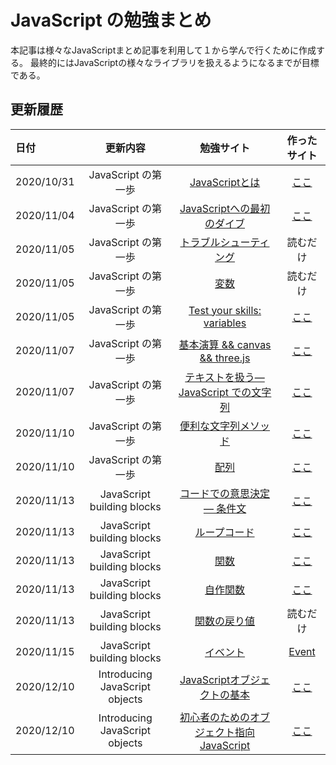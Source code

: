 # JavaScript の勉強まとめ
本記事は様々なJavaScriptまとめ記事を利用して１から学んで行くために作成する。
最終的にはJavaScriptの様々なライブラリを扱えるようになるまでが目標である。

## 更新履歴
| 日付 | 更新内容 | 勉強サイト | 作ったサイト |
| :-- | :-: | :-: | :-: |
| 2020/10/31 | JavaScript の第一歩 | [JavaScriptとは](https://developer.mozilla.org/ja/docs/Learn/JavaScript/First_steps/What_is_JavaScript) | [ここ](./1_JavaScriptsFirstSteps/0) |
| 2020/11/04 | JavaScript の第一歩 | [JavaScriptへの最初のダイブ](https://developer.mozilla.org/ja/docs/Learn/JavaScript/First_steps/A_first_splash) | [ここ](./1_JavaScriptsFirstSteps/1) |
| 2020/11/05 | JavaScript の第一歩 | [トラブルシューティング](https://developer.mozilla.org/ja/docs/Learn/JavaScript/First_steps/What_went_wrong) | 読むだけ |
| 2020/11/05 | JavaScript の第一歩 | [変数](https://developer.mozilla.org/ja/docs/Learn/JavaScript/First_steps/Variables) | 読むだけ |
| 2020/11/05 | JavaScript の第一歩 | [Test your skills: variables](https://wiki.developer.mozilla.org/ja/docs/Learn/JavaScript/First_steps/Test_your_skills:_variables) | [ここ](./1_JavaScriptsFirstSteps/2) |
| 2020/11/07 | JavaScript の第一歩 | [基本演算 && canvas && three.js](https://developer.mozilla.org/ja/docs/Learn/JavaScript/First_steps/Math) | [ここ](./1_JavaScriptsFirstSteps/3) |
| 2020/11/07 | JavaScript の第一歩 | [テキストを扱う—JavaScript での文字列](https://developer.mozilla.org/ja/docs/Learn/JavaScript/First_steps/Strings) | [ここ](./1_JavaScriptsFirstSteps/4) |   
| 2020/11/10 | JavaScript の第一歩 | [便利な文字列メソッド](https://developer.mozilla.org/ja/docs/Learn/JavaScript/First_steps/Useful_string_methods) | [ここ](./1_JavaScriptsFirstSteps/5) |   
| 2020/11/10 | JavaScript の第一歩 | [配列](https://developer.mozilla.org/ja/docs/Learn/JavaScript/First_steps/Arrays) | [ここ](./1_JavaScriptsFirstSteps/6) |   
| 2020/11/13 | JavaScript building blocks | [コードでの意思決定 — 条件文](https://developer.mozilla.org/ja/docs/Learn/JavaScript/Building_blocks/conditionals) | [ここ](./2_Building_blocks/conditionals) |
| 2020/11/13 | JavaScript building blocks | [ループコード](https://developer.mozilla.org/ja/docs/Learn/JavaScript/Building_blocks/Looping_code) | [ここ](./2_Building_blocks/LoopingCode) |   
| 2020/11/13 | JavaScript building blocks | [関数](https://developer.mozilla.org/ja/docs/Learn/JavaScript/Building_blocks/Functions) | [ここ](./2_Building_blocks/Function) |   
| 2020/11/13 | JavaScript building blocks | [自作関数](https://developer.mozilla.org/ja/docs/Learn/JavaScript/Building_blocks/Build_your_own_function) | [ここ](./2_Building_blocks/BuildYourOwnFunction) |   
| 2020/11/13 | JavaScript building blocks | [関数の戻り値](https://developer.mozilla.org/ja/docs/Learn/JavaScript/Building_blocks/Build_your_own_function) | 読むだけ |   
| 2020/11/15 | JavaScript building blocks | [イベント](https://developer.mozilla.org/ja/docs/Learn/JavaScript/Building_blocks/Events) | [Event](./2_Building_Blocks/Events) |  
| 2020/12/10 | Introducing JavaScript objects | [JavaScriptオブジェクトの基本](https://developer.mozilla.org/ja/docs/Learn/JavaScript/Objects/Basics) | [ここ](./3_Objects/index.html) |  
| 2020/12/10 | Introducing JavaScript objects | [初心者のためのオブジェクト指向 JavaScript](https://developer.mozilla.org/ja/docs/Learn/JavaScript/Objects/Object-oriented_JS) | [ここ](./3_Objects/index.html) |  